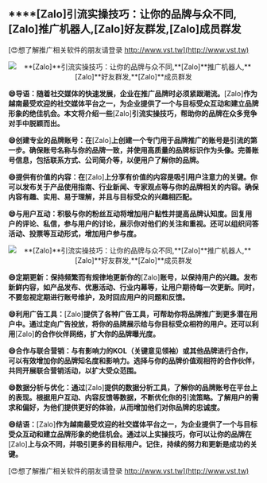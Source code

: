 ## ****[Zalo]**引流实操技巧：让你的品牌与众不同,**[Zalo]**推广机器人,**[Zalo]**好友群发,**[Zalo]**成员群发**

[😍想了解推广相关软件的朋友请登录 http://www.vst.tw](http://www.vst.tw)

 <center><img src="https://vst.tw/MP4/tuiguang/png/4.png" alt="**[Zalo]**引流实操技巧：让你的品牌与众不同,**[Zalo]**推广机器人,**[Zalo]**好友群发,**[Zalo]**成员群发"></center>

**😄导语：随着社交媒体的快速发展，企业在推广品牌时必须紧跟潮流。**[Zalo]**作为越南最受欢迎的社交媒体平台之一，为企业提供了一个与目标受众互动和建立品牌形象的绝佳机会。本文将介绍一些**[Zalo]**引流实操技巧，帮助你的品牌在众多竞争对手中脱颖而出。**

**😄创建专业的品牌账号：在**[Zalo]**上创建一个专门用于品牌推广的账号是引流的第一步。确保账号名称与你的品牌一致，并使用高质量的品牌标识作为头像。完善账号信息，包括联系方式、公司简介等，以便用户了解你的品牌。**

**😄提供有价值的内容：在**[Zalo]**上分享有价值的内容是吸引用户注意力的关键。你可以发布关于产品使用指南、行业新闻、专家观点等与你的品牌相关的内容。确保内容有趣、实用、易于理解，并且与目标受众的兴趣相匹配。**

**😄与用户互动：积极与你的粉丝互动将增加用户黏性并提高品牌认知度。回复用户的评论、私信，参与用户的讨论，展示你对他们的关注和重视。还可以组织问答活动、投票等互动形式，增加用户参与度。**

 <center><img src="https://vst.tw/MP4/tuiguang/png/3.png" alt="**[Zalo]**引流实操技巧：让你的品牌与众不同,**[Zalo]**推广机器人,**[Zalo]**好友群发,**[Zalo]**成员群发"></center>

**😄定期更新：保持频繁而有规律地更新你的**[Zalo]**账号，以保持用户的兴趣。发布新鲜内容，如产品发布、优惠活动、行业内幕等，让用户期待每一次更新。同时，不要忽视定期进行账号维护，及时回应用户的问题和反馈。**

**😄利用广告工具：**[Zalo]**提供了各种广告工具，可帮助你将品牌推广到更多潜在用户中。通过定向广告投放，将你的品牌展示给与你目标受众相符的用户。还可以利用**[Zalo]**的合作伙伴网络，扩大你的品牌曝光度。**

**😄合作与联合营销：与有影响力的KOL（关键意见领袖）或其他品牌进行合作，可以有效增加你的品牌知名度和影响力。选择与你的品牌价值观相符的合作伙伴，共同开展联合营销活动，以扩大受众范围。**

**😄数据分析与优化：通过**[Zalo]**提供的数据分析工具，了解你的品牌账号在平台上的表现。根据用户互动、内容反馈等数据，不断优化你的引流策略。了解用户的需求和偏好，为他们提供更好的体验，从而增加他们对你品牌的忠诚度。**

**😄结语：**[Zalo]**作为越南最受欢迎的社交媒体平台之一，为企业提供了一个与目标受众互动和建立品牌形象的绝佳机会。通过以上实操技巧，你可以让你的品牌在**[Zalo]**上与众不同，并吸引更多的目标用户。记住，持续的努力和更新是成功的关键。**

[😍想了解推广相关软件的朋友请登录 http://www.vst.tw](http://www.vst.tw)



